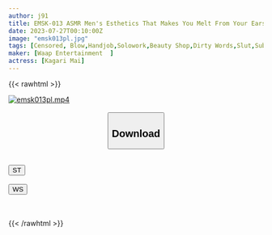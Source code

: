 ```yaml
---
author: j91
title: EMSK-013 ASMR Men's Esthetics That Makes You Melt From Your Ears With Juru Necho Sounds And Whispering Dirty Talk Mai Hangari
date: 2023-07-27T00:10:00Z
image: "emsk013pl.jpg"
tags: [Censored, Blow,Handjob,Solowork,Beauty Shop,Dirty Words,Slut,Submissive Men	]
maker: [Waap Entertainment  ]
actress: [Kagari Mai]
---
```



{{< rawhtml >}}

<div class="video" data-videoid="81Zzm49jbaf6d3">
    <a href="javascript:;">
        <img src="https://my.j91.asia/posts/emsk013pl/emsk013pl.jpg" width="WIDTH" height="HEIGHT" alt="emsk013pl.mp4" loading="lazy">
    </a>
</div>

<script type="text/javascript" src="https://j91.asia/asset/on-demand-st.js"></script>

<br>
  <link rel="stylesheet" href="https://j91.asia/asset/bs5.css">
  
  <center>
  <button class="btn btn-primary" type="button" data-bs-toggle="collapse" data-bs-target=".multi-collapse" aria-expanded="false" aria-controls="multiCollapseExample1 multiCollapseExample2"><h2>Download</h2></button></center>
</p>
<div class="row">
  <div class="col">
    <div class="collapse multi-collapse" id="multiCollapseExample1">
      <div class="card card-body">
	      	      <br>
<div class="buttons">  
<a href="https://streamtape.to/v/81Zzm49jbaf6d3"><button class="btn-hover color-3"><i class="fa fa-download"></i> ST</button></a></div>
    </div>
  </div>
</div>
  <div class="col">
    <div class="collapse multi-collapse" id="multiCollapseExample2">
      <div class="card card-body">
	      <br>
<div class="buttons">
    <a href="https://wolfstream.tv/ggkjhds714nz.html"><button class="btn-hover color-9"><i class="fa fa-download"></i> WS</button></a></div>
<br><br>
      </div>
    </div>
  </div>
</div>

{{< /rawhtml >}}